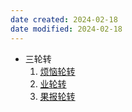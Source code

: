 ```yaml
---
date created: 2024-02-18
date modified: 2024-02-18
---
```

- 三轮转
    1. [烦恼轮转](烦恼轮转.md) 
    2. [业轮转](业轮转.md) 
    3. [果报轮转](果报轮转.md) 
